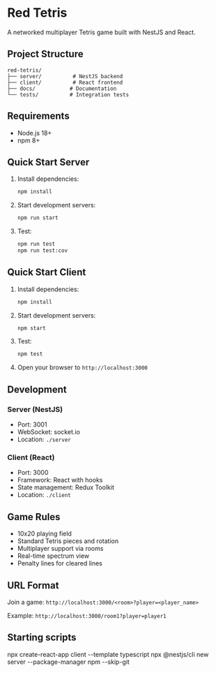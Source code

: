 # Red Tetris

A networked multiplayer Tetris game built with NestJS and React.

## Project Structure

```
red-tetris/
├── server/          # NestJS backend
├── client/          # React frontend
├── docs/           # Documentation
└── tests/          # Integration tests
```

## Requirements

- Node.js 18+
- npm 8+

## Quick Start Server

1. Install dependencies:
   ```bash
   npm install
   ```

2. Start development servers:
   ```bash
   npm run start
   ```

3. Test:
   ```bash
   npm run test
   npm run test:cov
   ```

## Quick Start Client

1. Install dependencies:
   ```bash
   npm install
   ```

2. Start development servers:
   ```bash
   npm start
   ```

3. Test:
   ```bash
   npm test
   ```

3. Open your browser to `http://localhost:3000`


## Development

### Server (NestJS)
- Port: 3001
- WebSocket: socket.io
- Location: `./server`

### Client (React)
- Port: 3000
- Framework: React with hooks
- State management: Redux Toolkit
- Location: `./client`


## Game Rules

- 10x20 playing field
- Standard Tetris pieces and rotation
- Multiplayer support via rooms
- Real-time spectrum view
- Penalty lines for cleared lines

## URL Format

Join a game: `http://localhost:3000/<room>?player=<player_name>`

Example: `http://localhost:3000/room1?player=player1`


## Starting scripts

npx create-react-app client --template typescript
npx @nestjs/cli new server --package-manager npm --skip-git
